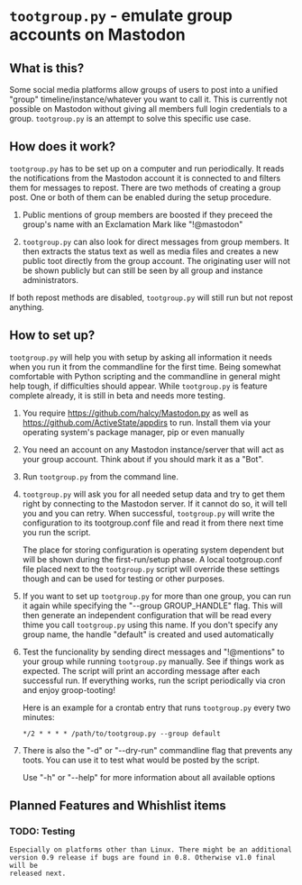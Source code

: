 `tootgroup.py` - emulate group accounts on Mastodon
=================================================

What is this?
-------------

Some social media platforms allow groups of users to post into a unified "group"
timeline/instance/whatever you want to call it. This is currently not possible
on Mastodon without giving all members full login credentials to a group.
`tootgroup.py` is an attempt to solve this specific use case.

How does it work?
-----------------

`tootgroup.py` has to be set up on a computer and run periodically. It reads the
notifications from the Mastodon account it is connected to and filters them for
messages to repost. There are two methods of creating a group post. One or both
of them can be enabled during the setup procedure.

1. Public mentions of group members are boosted if they preceed the group's
   name with an Exclamation Mark like "!@mastodon"

2. `tootgroup.py` can also look for direct messages from group members. It then
   extracts the status text as well as media files and creates a new public toot
   directly from the group account. The originating user will not be shown publicly
   but can still be seen by all group and instance administrators.

If both repost methods are disabled, `tootgroup.py` will still run but not repost
anything.

How to set up?
--------------

`tootgroup.py` will help you with setup by asking all information it needs when
you run it from the commandline for the first time. Being somewhat comfortable
with Python scripting and the commandline in general might help tough, if
difficulties should appear. While `tootgroup.py` is feature complete already,
it is still in beta and needs more testing.

1. You require <https://github.com/halcy/Mastodon.py> as well as
   <https://github.com/ActiveState/appdirs> to run. Install them via your
   operating system's package manager, pip or even manually

2. You need an account on any Mastodon instance/server that will act as your
   group account. Think about if you should mark it as a "Bot".

3. Run `tootgroup.py` from the command line.

4. `tootgroup.py` will ask you for all needed setup data and try to get them
   right by connecting to the Mastodon server. If it cannot do so, it will
   tell you and you can retry. When successful, `tootgroup.py` will write the
   configuration to its tootgroup.conf file and read it from there next time
   you run the script.

   The place for storing configuration is operating system dependent but will be
   shown during the first-run/setup phase. A local tootgroup.conf file placed
   next to the `tootgroup.py` script will override these settings though and can
   be used for testing or other purposes.

5. If you want to set up `tootgroup.py` for more than one group, you can run it
   again while specifying the "--group GROUP_HANDLE" flag. This will then
   generate an independent configuration that will be read every thime you call
   `tootgroup.py` using this name. If you don't specify any group name, the
   handle "default" is created and used automatically

6. Test the funcionality by sending direct messages and "!@mentions" to your
   group while running `tootgroup.py` manually. See if things work as expected.
   The script will print an according message after each successful run.
   If everything works, run the script periodically via cron and enjoy
   groop-tooting!

   Here is an example for a crontab entry that runs `tootgroup.py` every two minutes:

   `*/2 * * * * /path/to/tootgroup.py --group default`

7. There is also the "-d" or "--dry-run" commandline flag that prevents any toots.
   You can use it to test what would be posted by the script.

   Use "-h" or "--help" for more information about all available options

Planned Features and Whishlist items
------------------------------------

### TODO: Testing

    Especially on platforms other than Linux. There might be an additional
    version 0.9 release if bugs are found in 0.8. Otherwise v1.0 final will be
    released next.
